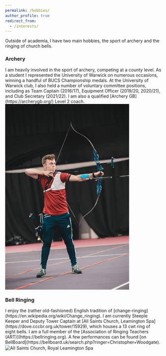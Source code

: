 ```yaml
---
permalink: /hobbies/
author_profile: true
redirect_from: 
  - /interests/
---
```


Outside of academia, I have two main hobbies, the sport of archery and the ringing of church bells.

<h3>Archery</h3>
I am heavily involved in the sport of archery, competing at a county level. As a student I represented the University of Warwick on numerous occasions, winning a handful of BUCS Championship medals. At the University of Warwick club, I also held a number of voluntary committee positions, including as Team Captain (2016/17), Equipment Officer (2019/20, 2020/21), and Club Secretary (2021/22). I am also a qualified [Archery GB](https://archerygb.org/) Level 2 coach.

<img align='center' style='width: 400px' src='/images/archery.jpg' alt='BUTC 2021 - Photo: David Richardson'>

<h3>Bell Ringing</h3>
I enjoy the (rather old-fashioned) English tradition of [change-ringing](https://en.wikipedia.org/wiki/Change_ringing). I am currently Steeple Keeper and Deputy Tower Captain at [All Saints Church, Leamington Spa](https://dove.cccbr.org.uk/tower/15929), which houses a 13 cwt ring of eight bells. I am a full member of the [Association of Ringing Teachers (ART)](https://bellringing.org). A few performances can be found [on BellBoard](https://bellboard.uk/search.php?ringer=Christopher+Woodgate).

<img align='center' style='width: 400px' src='/images/all_saints_leamington.jpg' alt='All Saints Church, Royal Leamington Spa'>
